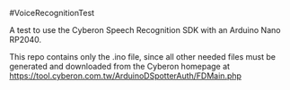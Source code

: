 #VoiceRecognitionTest

A test to use the Cyberon Speech Recognition SDK with an Arduino Nano RP2040.

This repo contains only the .ino file, since all other needed files must be generated and downloaded 
from the Cyberon homepage at https://tool.cyberon.com.tw/ArduinoDSpotterAuth/FDMain.php
